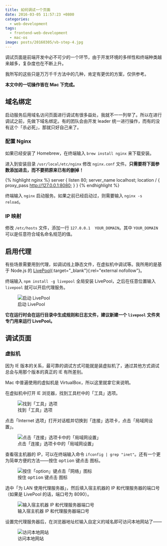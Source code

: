 ```yaml
---
title: 如何调试一个页面
date: 2016-03-05 11:57:23 +0800
categories:
  - web-development
tags:
  - frontend-web-development
  - mac-os
image: posts/20160305/vb-step-4.jpg
---
```


调试页面是前端开发中必不可少的一个环节，由于开发环境的多样性和终端种类越来越多，复杂度也在不断上升。

我所写的这些只是万万千千方法中的几种，肯定有更优的方案，仅供参考。

**本文中的一切操作皆在 Mac 下完成。**

## 域名绑定

启动服务后用域名访问页面进行调试有很多益处，我就不一一列举了。所以在进行调试之前，先做下域名绑定。有的团队会由开发 leader 统一进行操作，而有的没有这个「杀必死」，那就只好自己来了。

### 配置 Nginx

如果已经安装了 Homebrew，在终端输入 `brew install nginx` 来下载安装。

进入到安装目录 `/usr/local/etc/nginx` 修改 `nginx.conf` 文件。**只需要将下面参数添加进去，而不要把原来已有的删掉！**

{% highlight nginx %}
server {
  listen 80;
  server_name localhost;
  location / {
    proxy_pass http://127.0.0.1:8080;
  }
}
{% endhighlight %}

终端输入 `nginx` 启动服务。如果之前已经启动过，则需要输入 `nginx -s reload`。

### IP 映射

修改 `/etc/hosts` 文件，添加一行 `127.0.0.1  YOUR_DOMAIN`。其中 `YOUR_DOMAIN` 可以是任意符合域名命名规范的值。

## 启用代理

有些场景需要用到代理，如调试线上静态文件，在虚拟机中调试等。我所用的是基于 Node.js 的 [LivePool](https://github.com/rehorn/livepool){:target="_blank"}{:rel="external nofollow"}。

终端输入 `npm install -g livepool` 全局安装 LivePool，之后在任意位置输入 `livepool` 就可以开启代理服务。

<figure>
  <img src="{{ 'posts/20160305/start-livepool.jpg' | asset_path }}" alt="启动 LivePool">
  <figcaption>启动 LivePool</figcaption>
</figure>

**它在运行时会在运行目录中生成规则和日志文件，建议新建一个 `livepool` 文件夹专门用来运行 LivePool。**

## 调试页面

### 虚拟机

因为 IE 版本的关系，最可靠的调试方式可能就是装虚拟机了，通过其他方式调试总会与用那个版本的真正的 IE 有所差别。

Mac 中普遍使用的虚拟机是 VirtualBox，所以这里就拿它来说明。

在虚拟机中打开 IE 浏览器，找到工具栏中的「工具」选项。

<figure>
  <img src="{{ 'posts/20160305/vb-step-1.jpg' | asset_path }}" alt="找到「工具」选项">
  <figcaption>找到「工具」选项</figcaption>
</figure>

点击「Internet 选项」打开对话框并切换到「连接」选项卡，点击「局域网设置」。

<figure>
  <img src="{{ 'posts/20160305/vb-step-2.jpg' | asset_path }}" alt="点击「连接」选项卡中的「局域网设置」">
  <figcaption>点击「连接」选项卡中的「局域网设置」</figcaption>
</figure>

查看宿主机器的 IP，可以在终端输入命令 `ifconfig | grep "inet"`。还有一个更为简单方便的方法——按住 <kbd>option</kbd> 键点击 <i class="fa fa-wifi"></i> 图标。

<figure>
  <img src="{{ 'posts/20160305/check-ip.jpg' | asset_path }}" alt="按住「option」键点击「网络」图标">
  <figcaption>按住 <kbd>option</kbd> 键点击 <i class="fa fa-wifi"></i> 图标</figcaption>
</figure>

选中「为 LAN 使用代理服务器」，然后填入宿主机器的 IP 和代理服务器的端口号（如果是 LivePool 的话，端口号为 8090）。

<figure>
  <img src="{{ 'posts/20160305/vb-step-3.jpg' | asset_path }}" alt="输入宿主机器 IP 和代理服务器端口号">
  <figcaption>输入宿主机器 IP 和代理服务器端口号</figcaption>
</figure>

设置完代理服务器后，在浏览器地址栏输入自定义的域名即可访问本地网站了——

<figure>
  <img src="{{ 'posts/20160305/vb-step-4.jpg' | asset_path }}" alt="访问本地网站">
  <figcaption>访问本地网站</figcaption>
</figure>
